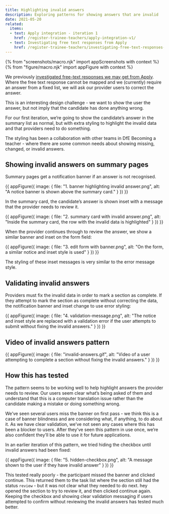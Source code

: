 ```yaml
---
title: Highlighting invalid answers
description: Exploring patterns for showing answers that are invalid
date: 2021-05-20
related:
  items:
  - text: Apply integration - iteration 1
    href: /register-trainee-teachers/apply-integration-v1/
  - text: Investigating free text responses from Apply
    href: /register-trainee-teachers/investigating-free-text-responses-from-apply/
---
```

{% from "screenshots/macro.njk" import appScreenshots with context %}
{% from "figure/macro.njk" import appFigure with context %}

We previously [investigated free-text responses we may get from Apply](..investigating-free-text-responses-from-apply/). Where the free text response cannot be mapped and we (currently) require an answer from a fixed list, we will ask our provider users to correct the answer.

This is an interesting design challenge - we want to show the user the answer, but not imply that the candidate has done anything wrong.

For our first iteration, we’re going to show the candidate’s answer in the summary list as normal, but with extra styling to highlight the invalid data and that providers need to do something.

The styling has been a collaboration with other teams in DfE Becoming a teacher - where there are some common needs about showing missing, changed, or invalid answers.

## Showing invalid answers on summary pages


Summary pages get a notification banner if an answer is not recognised.

{{ appFigure({
  image: {
    file: "1. banner highlighting invalid answer.png",
    alt: "A notice banner is shown above the summary card."
  }
}) }}

In the summary card, the candidate’s answer is shown inset with a message that the provider needs to review it.

{{ appFigure({
  image: {
    file: "2. summary card with invalid answer.png",
    alt: "Inside the summary card, the row with the invalid data is highlighted"
  }
}) }}

When the provider continues through to review the answer, we show a similar banner and inset on the form field:

{{ appFigure({
  image: {
    file: "3. edit form with banner.png",
    alt: "On the form, a similar notice and inset style is used"
  }
}) }}

The styling of these inset messages is very similar to the error message style.

## Validating invalid answers

Providers must fix the invalid data in order to mark a section as complete. If they attempt to mark the section as complete without correcting the data, the notification banner and inset change to use error styling:

{{ appFigure({
  image: {
    file: "4. validation-message.png",
    alt: "The notice and inset style are replaced with a validation error if the user attempts to submit without fixing the invalid answers."
  }
}) }}

## Video of invalid answers pattern

{{ appFigure({
  image: {
    file: "invalid-answers.gif",
    alt: "Video of a user attempting to complete a section without fixing the invalid answers."
  }
}) }}

## How this has tested

The pattern seems to be working well to help highlight answers the provider needs to review. Our users seem clear what’s being asked of them and understand that this is a computer translation issue rather than the candidate making a mistake or doing something wrong.

We’ve seen several users miss the banner on first pass - we think this is a case of banner blindness and are considering what, if anything, to do about it. As we have clear validation, we’ve not seen any cases where this has been a blocker to users. After they’ve seen this pattern in use once, we’re also confident they’ll be able to use it for future applications.

In an earlier iteration of this pattern, we tried hiding the checkbox until invalid answers had been fixed:

{{ appFigure({
  image: {
    file: "5. hidden-checkbox.png",
    alt: "A message shown to the user if they have invalid answer"
  }
}) }}

This tested really poorly - the participant missed the banner and clicked continue. This returned them to the task list where the section still had the status `review` - but it was not clear what they needed to do next. hey opened the section to try to review it, and then clicked continue again. Keeping the checkbox and showing clear validation messaging if users attempted to confirm without reviewing the invalid answers has tested much better.


